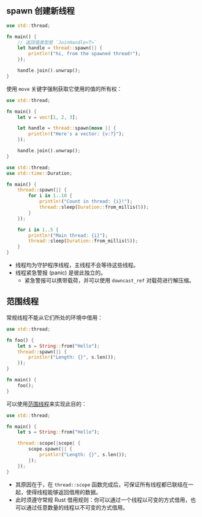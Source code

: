 ## spawn 创建新线程

```rust
use std::thread;

fn main() {
	// 返回值类型是 `JoinHandle<T>`
    let handle = thread::spawn(|| {
        println!("hi, from the spawned thread!");
    });

    handle.join().unwrap();
}
```

使用 `move` 关键字强制获取它使用的值的所有权：

```rust
use std::thread;

fn main() {
    let v = vec![1, 2, 3];

    let handle = thread::spawn(move || {
        println!("Here's a vector: {v:?}");
    });

    handle.join().unwrap();
}
```


```rust
use std::thread;
use std::time::Duration;

fn main() {
    thread::spawn(|| {
        for i in 1..10 {
            println!("Count in thread: {i}!");
            thread::sleep(Duration::from_millis(5));
        }
    });

    for i in 1..5 {
        println!("Main thread: {i}");
        thread::sleep(Duration::from_millis(5));
    }
}
```
- 线程均为守护程序线程，主线程不会等待这些线程。
- 线程紧急警报 (panic) 是彼此独立的。
    - 紧急警报可以携带载荷，并可以使用 `downcast_ref` 对载荷进行解压缩。

## 范围线程

常规线程不能从它们所处的环境中借用：
```rust
use std::thread;

fn foo() {
    let s = String::from("Hello");
    thread::spawn(|| {
        println!("Length: {}", s.len());
    });
}

fn main() {
    foo();
}
```
可以使用[范围线程](https://doc.rust-lang.org/std/thread/fn.scope.html)来实现此目的：
```rust
use std::thread;

fn main() {
    let s = String::from("Hello");

    thread::scope(|scope| {
        scope.spawn(|| {
            println!("Length: {}", s.len());
        });
    });
}
```
- 其原因在于，在 `thread::scope` 函数完成后，可保证所有线程都已联结在一起，使得线程能够返回借用的数据。
- 此时须遵守常规 Rust 借用规则：你可以通过一个线程以可变的方式借用，也可以通过任意数量的线程以不可变的方式借用。